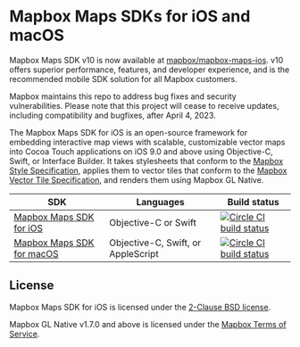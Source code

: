 # Mapbox Maps SDKs for iOS and macOS

Mapbox Maps SDK v10 is now available at [mapbox/mapbox-maps-ios](https://github.com/mapbox/mapbox-maps-ios). v10 offers superior performance, features, and developer experience, and is the recommended mobile SDK solution for all Mapbox customers.

Mapbox maintains this repo to address bug fixes and security vulnerabilities. Please note that this project will cease to receive updates, including compatibility and bugfixes, after April 4, 2023.

The Mapbox Maps SDK for iOS is an open-source framework for embedding interactive map views with scalable, customizable vector maps into Cocoa Touch applications on iOS 9.0 and above using Objective-C, Swift, or Interface Builder. It takes stylesheets that conform to the [Mapbox Style Specification](https://www.mapbox.com/mapbox-gl-style-spec/), applies them to vector tiles that conform to the [Mapbox Vector Tile Specification](https://www.mapbox.com/developers/vector-tiles/), and renders them using Mapbox GL Native.

| SDK                                     | Languages                          | Build status                             |
| --------------------------------------- | ---------------------------------- | ---------------------------------------- |
| [Mapbox Maps SDK for iOS](platform/ios/)         | Objective-C or Swift               | [![Circle CI build status](https://circleci.com/gh/mapbox/mapbox-gl-native-ios.svg?style=shield)](https://circleci.com/gh/mapbox/workflows/mapbox-gl-native-ios/tree/main) |
| [Mapbox Maps SDK for macOS](platform/macos/)     | Objective-C, Swift, or AppleScript | [![Circle CI build status](https://circleci.com/gh/mapbox/mapbox-gl-native-ios.svg?style=shield)](https://circleci.com/gh/mapbox/workflows/mapbox-gl-native-ios/tree/main) |

## License

Mapbox Maps SDK for iOS is licensed under the [2-Clause BSD license](LICENSE.md). 

Mapbox GL Native v1.7.0 and above is licensed under the [Mapbox Terms of Service](https://mapbox.com/legal/tos/). 
